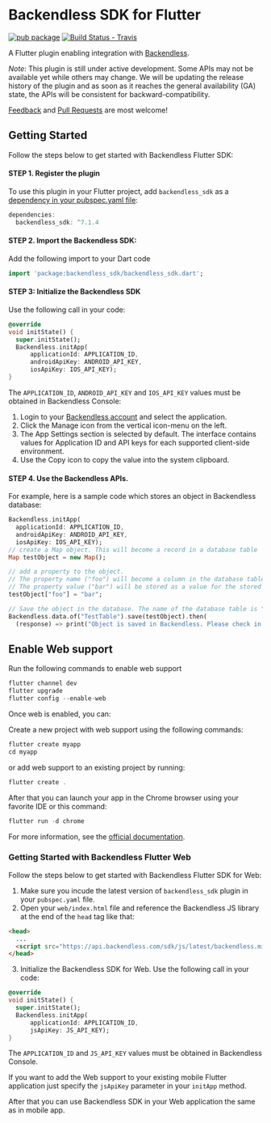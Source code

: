 # Backendless SDK for Flutter

[![pub package][0]][1]
[![Build Status - Travis][2]][3]

A Flutter plugin enabling integration with [Backendless](https://backendless.com).

*Note*: This plugin is still under active development. Some APIs may not be available yet while others may change. 
We will be updating the release history of the plugin and as soon as it reaches the general availability (GA) state, 
the APIs will be consistent for backward-compatibility.

[Feedback](https://github.com/Backendless/Flutter-SDK/issues) and [Pull Requests](https://github.com/Backendless/Flutter-SDK/pulls) are most welcome!

## Getting Started

Follow the steps below to get started with Backendless Flutter SDK:

#### STEP 1. Register the plugin
To use this plugin in your Flutter project, add `backendless_sdk` as a [dependency in your pubspec.yaml file](https://flutter.io/platform-plugins/):
```dart
dependencies:
  backendless_sdk: ^7.1.4
```
#### STEP 2. Import the Backendless SDK:
Add the following import to your Dart code
```dart
import 'package:backendless_sdk/backendless_sdk.dart';
```
#### STEP 3: Initialize the Backendless SDK
Use the following call in your code:
```dart
@override
void initState() {
  super.initState();
  Backendless.initApp(
      applicationId: APPLICATION_ID,
      androidApiKey: ANDROID_API_KEY,
      iosApiKey: IOS_API_KEY);
}
```
The `APPLICATION_ID`, `ANDROID_API_KEY` and `IOS_API_KEY` values must be obtained in Backendless Console:
1. Login to your [Backendless account](https://develop.backendless.com) and select the application.
2. Click the Manage icon from the vertical icon-menu on the left.
3. The App Settings section is selected by default. The interface contains values for Application ID and API keys for each supported client-side environment.
4. Use the Copy icon to copy the value into the system clipboard.

#### STEP 4. Use the Backendless APIs.
For example, here is a sample code which stores an object in Backendless database:
```dart
Backendless.initApp(
  applicationId: APPLICATION_ID,
  androidApiKey: ANDROID_API_KEY,
  iosApiKey: IOS_API_KEY);
// create a Map object. This will become a record in a database table
Map testObject = new Map();

// add a property to the object. 
// The property name ("foo") will become a column in the database table
// The property value ("bar") will be stored as a value for the stored record
testObject["foo"] = "bar";

// Save the object in the database. The name of the database table is "TestTable".
Backendless.data.of("TestTable").save(testObject).then(
  (response) => print("Object is saved in Backendless. Please check in the console."));
```

## Enable Web support
Run the following commands to enable web support
```dart
flutter channel dev
flutter upgrade
flutter config --enable-web 
```
Once web is enabled, you can:

Create a new project with web support using the following commands:
```dart
flutter create myapp
cd myapp
```

or add web support to an existing project by running:
```dart
flutter create .
```
After that you can launch your app in the Chrome browser using your favorite IDE or this command:
```dart
flutter run -d chrome
```
For more information, see the [official documentation](https://flutter.dev/docs/get-started/web).

### Getting Started with Backendless Flutter Web
Follow the steps below to get started with Backendless Flutter SDK for Web:

1. Make sure you incude the latest version of `backendless_sdk` plugin in your `pubspec.yaml` file.
2. Open your `web/index.html` file and reference the Backendless JS library at the end of the `head` tag like that:
```html
<head>
  ...
  <script src="https://api.backendless.com/sdk/js/latest/backendless.min.js"></script>
</head>
```
3. Initialize the Backendless SDK for Web. Use the following call in your code:
```dart
@override
void initState() {
  super.initState();
  Backendless.initApp(
      applicationId: APPLICATION_ID,
      jsApiKey: JS_API_KEY);
}
```
The `APPLICATION_ID` and `JS_API_KEY` values must be obtained in Backendless Console.

If you want to add the Web support to your existing mobile Flutter application just specify the `jsApiKey` parameter in your `initApp` method.


After that you can use Backendless SDK in your Web application the same as in mobile app.

[0]: https://img.shields.io/pub/v/backendless_sdk.svg
[1]: https://pub.dartlang.org/packages/backendless_sdk
[2]: https://travis-ci.com/Backendless/Flutter-SDK.svg?branch=develop
[3]: https://travis-ci.com/Backendless/Flutter-SDK
